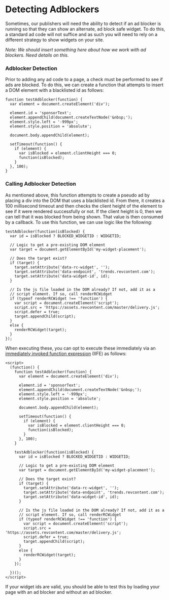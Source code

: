 # Detecting Adblockers

Sometimes, our publishers will need the ability to detect if an ad blocker is running so that they can show an alternate, ad block safe widget. To do this, a standard ad code will not suffice and as such you will need to rely on a different strategy to show widgets on your site.

_Note: We should insert something here about how we work with ad blockers. Need details on this._

### Adblocker Detection

Prior to adding any ad code to a page, a check must be performed to see if ads are blocked. To do this, we can create a function that attempts to insert a DOM element with a blacklisted id as follows:

    function testAdblocker(function) {
      var element = document.createElement('div');
      
      element.id = 'sponsorText';
      element.appendChild(document.createTextNode('&nbsp;');
      element.style.left = '-999px';
      element.style.position = 'absolute';
      
      document.body.appendChild(element);
      
      setTimeout(function() {
        if (element) {
          var isBlocked = element.clientHeight === 0;
          function(isBlocked);
        }
      }, 100);
    }

### Calling Adblocker Detection 
As mentioned above, this function attempts to create a pseudo ad by placing a div into the DOM that uses a blacklisted id. From there, it creates a 100 millisecond timeout and then checks the client height of the element to see if it were rendered successfully or not. If the client height is 0, then we can tell that it was blocked from being shown. That value is then consumed by a callback. To use this function, we can use logic like the following:

    testAdblocker(function(isBlocked) {
      var id = isBlocked ? BLOCKED_WIDGETID : WIDGETID;
      
      // Logic to get a pre-existing DOM element
      var target = document.getElementById('my-widget-placement');
      
      // Does the target exist?
      if (target) {
        target.setAttribute('data-rc-widget', '');
        target.setAttribute('data-endpoint', 'trends.revcontent.com');
        target.setAttribute('data-widget-id', id);
      }
      
      // Is the js file loaded in the DOM already? If not, add it as a
      // script element. If so, call renderRCWidget
      if (typeof renderRCWidget !== 'function') {
        var script = document.createElement('script');
        script.src = 'https://assets.revcontent.com/master/delivery.js';
        script.defer = true;
        target.appendChild(script);
      }
      else {
        renderRCWidget(target);
      }
    });

When executing these, you can opt to execute these immediately via an [immediately invoked function expression](https://developer.mozilla.org/en-US/docs/Glossary/IIFE) (IIFE) as follows:

    <script>
      (function() {
        function testAdblocker(function) {
          var element = document.createElement('div');
          
          element.id = 'sponsorText';
          element.appendChild(document.createTextNode('&nbsp;');
          element.style.left = '-999px';
          element.style.position = 'absolute';
          
          document.body.appendChild(element);
          
          setTimeout(function() {
            if (element) {
              var isBlocked = element.clientHeight === 0;
              function(isBlocked);
            }
          }, 100);
        }
        
        testAdblocker(function(isBlocked) {
          var id = isBlocked ? BLOCKED_WIDGETID : WIDGETID;
          
          // Logic to get a pre-existing DOM element
          var target = document.getElementById('my-widget-placement');
          
          // Does the target exist?
          if (target) {
            target.setAttribute('data-rc-widget', '');
            target.setAttribute('data-endpoint', 'trends.revcontent.com');
            target.setAttribute('data-widget-id', id);
          }
          
          // Is the js file loaded in the DOM already? If not, add it as a
          // script element. If so, call renderRCWidget
          if (typeof renderRCWidget !== 'function') {
            var script = document.createElement('script');
            script.src = 'https://assets.revcontent.com/master/delivery.js';
            script.defer = true;
            target.appendChild(script);
          }
          else {
            renderRCWidget(target);
          }
        });
        
      })();
    </script>

If your widget ids are valid, you should be able to test this by loading your page with an ad blocker and without an ad blocker.
